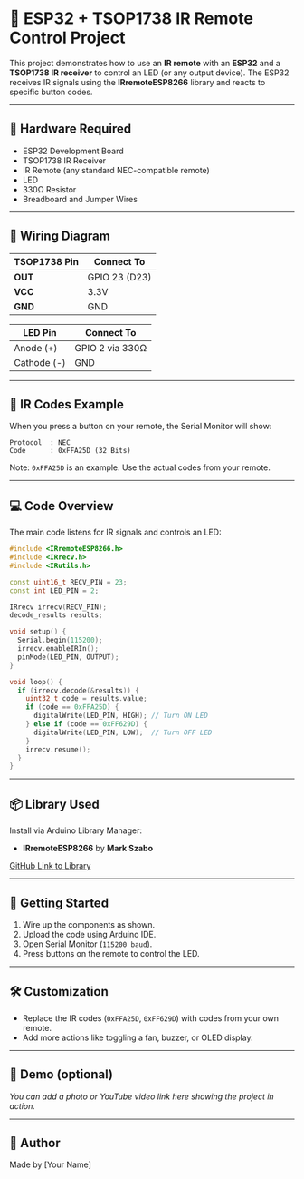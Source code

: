 # 📡 ESP32 + TSOP1738 IR Remote Control Project

This project demonstrates how to use an **IR remote** with an **ESP32** and a **TSOP1738 IR receiver** to control an LED (or any output device). The ESP32 receives IR signals using the **IRremoteESP8266** library and reacts to specific button codes.

---

## 🧰 Hardware Required

- ESP32 Development Board  
- TSOP1738 IR Receiver  
- IR Remote (any standard NEC-compatible remote)  
- LED  
- 330Ω Resistor  
- Breadboard and Jumper Wires  

---

## 🔌 Wiring Diagram

| TSOP1738 Pin | Connect To        |
|--------------|------------------|
| **OUT**      | GPIO 23 (D23)     |
| **VCC**      | 3.3V              |
| **GND**      | GND               |

| LED Pin | Connect To        |
|---------|------------------|
| Anode (+) | GPIO 2 via 330Ω |
| Cathode (-) | GND           |

---

## 🧪 IR Codes Example

When you press a button on your remote, the Serial Monitor will show:

```
Protocol  : NEC  
Code      : 0xFFA25D (32 Bits)  
```

Note: `0xFFA25D` is an example. Use the actual codes from your remote.

---

## 💻 Code Overview

The main code listens for IR signals and controls an LED:

```cpp
#include <IRremoteESP8266.h>
#include <IRrecv.h>
#include <IRutils.h>

const uint16_t RECV_PIN = 23;
const int LED_PIN = 2;

IRrecv irrecv(RECV_PIN);
decode_results results;

void setup() {
  Serial.begin(115200);
  irrecv.enableIRIn();
  pinMode(LED_PIN, OUTPUT);
}

void loop() {
  if (irrecv.decode(&results)) {
    uint32_t code = results.value;
    if (code == 0xFFA25D) {
      digitalWrite(LED_PIN, HIGH); // Turn ON LED
    } else if (code == 0xFF629D) {
      digitalWrite(LED_PIN, LOW);  // Turn OFF LED
    }
    irrecv.resume();
  }
}
```

---

## 📦 Library Used

Install via Arduino Library Manager:

- **IRremoteESP8266** by **Mark Szabo**

[GitHub Link to Library](https://github.com/crankyoldgit/IRremoteESP8266)

---

## 🚀 Getting Started

1. Wire up the components as shown.
2. Upload the code using Arduino IDE.
3. Open Serial Monitor (`115200 baud`).
4. Press buttons on the remote to control the LED.

---

## 🛠️ Customization

- Replace the IR codes (`0xFFA25D`, `0xFF629D`) with codes from your own remote.
- Add more actions like toggling a fan, buzzer, or OLED display.

---

## 📸 Demo (optional)

*You can add a photo or YouTube video link here showing the project in action.*

---

## 🧠 Author

Made by [Your Name]
